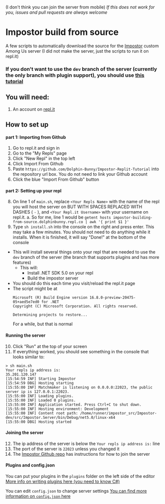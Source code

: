 (I don't think you can join the server from mobile)
*If this does not work for you, issues and pull requests are always welcome*

# Impostor build from source
A few scripts to automatically download the source for the [Impostor](https://github.com/Impostor/Impostor) custom Among Us server
(I did not make the server, just the scripts to run it on repl.it)

### If you don't want to use the `dev` branch of the server (currently the only branch with plugin support), you should use [this tutorial](https://github.com/Dolphin-Bunny/imposter-replit-basic)

## You will need:
1. An account on [repl.it](https://repl.it/)

## How to set up
#### part 1: Importing from Github
1. Go to repl.it and sign in
2. Go to the "My Repls" page
3. Click "New Repl" in the top left
4. Click Import From Github
5. Paste `https://github.com/Dolphin-Bunny/Impostor-Replit-Tutorial` into the repository url box. You do not need to link your Github account
6. Click the blue "Import From Github" button
#### part 2: Setting up your repl
8. On line 1 of `main.sh`, replace `<Your Repls Name>` with the name of the repl you will host the server on BUT WITH SPACES REPLACED WITH DASHES ( `-` ), and `<Your Repl.it Username>` with your username on repl.it. 
  a. So for me, line 1 would be `getent hosts impostor-building-from-source.dolphinbunny.repl.co | awk '{ print $1 }'`
9. Type `sh install.sh` into the console on the right and press enter. This may take a few minutes. You should not need to do anything while it installs. When it is finished, it will say "Done!" at the bottom of the console
  * This will install several things onto your repl that are needed to use the `dev` branch of the server (the branch that supports plugins and has more features)
    - This will:
      - Install .NET SDK 5.0 on your repl
      - Build the impostor server 
  * You should do this each time you visit/reload the repl.it page
  * The script might be at 
    ```
    Microsoft (R) Build Engine version 16.8.0-preview-20475-05+aed5e7ed0 for .NET
    Copyright (C) Microsoft Corporation. All rights reserved.

    Determining projects to restore...
    ``` 
    For a while, but that is normal
#### Running the server
10. Click "Run" at the top of your screen
11. If everything worked, you should see something in the console that looks similar to:
```
> sh main.sh
Your repls ip address is:
35.201.120.147
[15:54:59 INF] Starting Impostor
[15:54:59 DBG] Hosting starting
[15:55:00 INF] Matchmaker is listening on 0.0.0.0:22023, the public server ip is 127.0.0.1:22023.
[15:55:00 INF] Loading plugins.
[15:55:00 INF] Loaded 0 plugins.
[15:55:00 INF] Application started. Press Ctrl+C to shut down.
[15:55:00 INF] Hosting environment: Development
[15:55:00 INF] Content root path: /home/runner/impostor_src/Impostor-dev/src/Impostor.Server/bin/Debug/net5.0/linux-x64
[15:55:00 DBG] Hosting started
```

#### Joining the server
12. The ip address of the server is below the `Your repls ip address is:` line
13. The port of the server is `22023` unless you changed it
14. The [Impostor Github repo](https://github.com/Impostor/Impostor)  has instructions for how to join the server

#### Plugins and config.json
You can put your plugins in the `plugins` folder on the left side of the editor
[More info on writing plugins here (you need to know C#)](https://github.com/Impostor/Impostor/blob/dev/docs/Writing-a-plugin.md)

You can edit `config.json` to change server settings
[You can find more information on `config.json` here](https://github.com/Impostor/Impostor/blob/dev/docs/Server-configuration.md)
